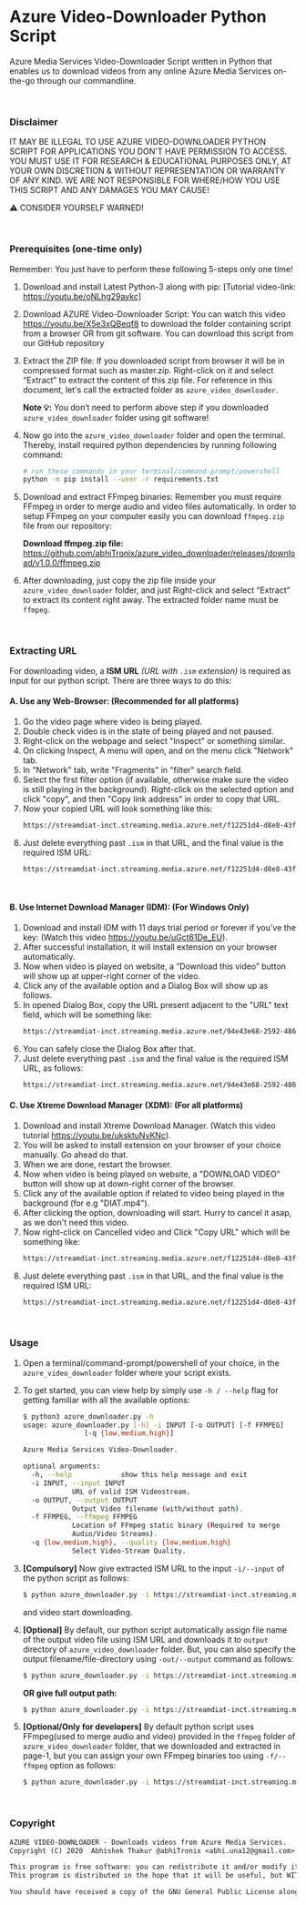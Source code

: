 # Azure Video-Downloader Python Script

Azure Media Services Video-Downloader Script written in Python that enables us to download videos from any online Azure Media Services on-the-go through our commandline.  


&nbsp;

### Disclaimer

IT MAY BE ILLEGAL TO USE AZURE VIDEO-DOWNLOADER PYTHON SCRIPT FOR APPLICATIONS YOU DON'T HAVE PERMISSION TO ACCESS. YOU MUST USE IT FOR RESEARCH & EDUCATIONAL PURPOSES ONLY, AT YOUR OWN DISCRETION & WITHOUT REPRESENTATION OR WARRANTY OF ANY KIND. WE ARE NOT RESPONSIBLE FOR WHERE/HOW YOU USE THIS SCRIPT AND ANY DAMAGES YOU MAY CAUSE!

:warning: CONSIDER YOURSELF WARNED!

&nbsp;

### Prerequisites (one-time only)

Remember: You just have to perform these following 5-steps only one time! 

1.	Download and install Latest Python-3 along with pip: [Tutorial video-link: https://youtu.be/oNLhg29aykc]

2.	Download AZURE Video-Downloader Script: 
You can watch this video https://youtu.be/X5e3xQBeqf8 to download the folder containing script from a browser OR from git software. You can download this script from our GitHub repository

3.	Extract the ZIP file: If you downloaded script from browser it will be in compressed format such as master.zip. Right-click on it and select “Extract” to extract the content of this zip file. For reference in this document, let's call the extracted folder as `azure_video_downloader`. 

	**Note :bulb::** You don’t need to perform above step if you downloaded `azure_video_downloader` folder using git software!
 
4.	Now go into the `azure_video_downloader` folder and open the terminal. Thereby, install required python dependencies by running following command:

	```sh
	# run these commands in your terminal/command-prompt/powershell
	python -m pip install --user -r requirements.txt
	```
 
5.	Download and extract FFmpeg binaries: Remember you must require FFmpeg in order to merge audio and video files automatically. In order to setup FFmpeg on your computer easily you can download `ffmpeg.zip` file from our repository: 
 
	**Download ffmpeg.zip file:** https://github.com/abhiTronix/azure_video_downloader/releases/download/v1.0.0/ffmpeg.zip

6. After downloading, just copy the zip file inside your `azure_video_downloader` folder, and just Right-click and select “Extract” to extract its content right away. The extracted folder name must be `ffmpeg`.

&nbsp;
 
### Extracting URL

For downloading video, a **ISM URL** _(URL with `.ism` extension)_ is required as input for our python script. There are three ways to do this:

####  A.	Use any Web-Browser: (Recommended for all platforms)

1.	Go the video page where video is being played.
2.	Double check video is in the state of being played and not paused.
3.	Right-click on the webpage and select "Inspect" or something similar.
4.	On clicking Inspect, A menu will open, and on the menu click "Network" tab.
5.	In "Network" tab, write "Fragments" in "filter" search field.
6.	Select the first filter option (if available, otherwise make sure the video is still playing in the background). Right-click on the selected option and click "copy", and then "Copy link address" in order to copy that URL.
7.	Now your copied URL will look something like this:
	```sh
	https://streamdiat-inct.streaming.media.azure.net/f12251d4-d8e8-43f1-8202-737f7a186b34/Overview%20of%20AI%20ML.ism/QualityLevels(551000)/Fragments(video=360000000,format=mpd-time-csf)
	```
8.	Just delete everything past `.ism` in that URL, and the final value is the required ISM URL:
	```sh
 	https://streamdiat-inct.streaming.media.azure.net/f12251d4-d8e8-43f1-8202-737f7a186b34/Overview%20of%20AI%20ML.ism
 	```
 

#### B.	Use Internet Download Manager (IDM): (For Windows Only)
 
1.	Download and install IDM with 11 days trial period or forever if you’ve the key: (Watch this video https://youtu.be/uGct61De_EU).
2.	After successful installation, it will install extension on your browser automatically.
3.	Now when video is played on website, a “Download this video” button will show up at upper-right corner of the video.
4.	Click any of the available option and a Dialog Box will show up as follows.
5.	In opened Dialog Box, copy the URL present adjacent to the "URL" text field, which will be something like: 
	```sh
	https://streamdiat-inct.streaming.media.azure.net/94e43e68-2592-4866-95d7-52b587e41a9f/Feature%20Engineering%20Dimensionali.ism/manifest(format=mpd-time-csf)&selected_id=1_V_video_4
	```
6.	You can safely close the Dialog Box after that.
7.	Just delete everything past `.ism` and the final value is the required ISM URL, as follows:
	```sh
	https://streamdiat-inct.streaming.media.azure.net/94e43e68-2592-4866-95d7-52b587e41a9f/Feature%20Engineering%20Dimensionali.ism
	```
 

#### C.	Use Xtreme Download Manager (XDM): (For all platforms)
 
1.	Download and install Xtreme Download Manager. (Watch this video tutorial https://youtu.be/uksktuNvKNc).
2.	You will be asked to install extension on your browser of your choice manually. Go ahead do that.
3.	When we are done, restart the browser. 
4.	Now when video is being played on website, a "DOWNLOAD VIDEO" button will show up at down-right corner of the browser.
5.	Click any of the available option if related to video being played in the background (for e.g "DIAT.mp4").
6.	After clicking the option, downloading will start. Hurry to cancel it asap, as we don't need this video.
7.	Now right-click on Cancelled video and Click "Copy URL" which will be something like:
	```sh
	https://streamdiat-inct.streaming.media.azure.net/f12251d4-d8e8-43f1-8202-737f7a186b34/Overview%20of%20AI%20ML.ism/QualityLevels(551000)/Fragments(video=360000000,format=mpd-time-csf)
	```
8.	Just delete everything past `.ism` in that URL, and the final value is the required ISM URL:
	```sh
 	https://streamdiat-inct.streaming.media.azure.net/f12251d4-d8e8-43f1-8202-737f7a186b34/Overview%20of%20AI%20ML.ism
 	```


&nbsp;


### Usage

1.	Open a terminal/command-prompt/powershell of your choice, in the `azure_video_downloader` folder where your script exists.

2.	To get started, you can view help by simply use `-h / --help` flag for getting familiar with all the available options:

	```sh
	$ python3 azure_downloader.py -h
	usage: azure_downloader.py [-h] -i INPUT [-o OUTPUT] [-f FFMPEG]
				   [-q {low,medium,high}]

	Azure Media Services Video-Downloader.

	optional arguments:
	  -h, --help            show this help message and exit
	  -i INPUT, --input INPUT
				URL of valid ISM Videostream.
	  -o OUTPUT, --output OUTPUT
				Output Video filename (with/without path).
	  -f FFMPEG, --ffmpeg FFMPEG
				Location of FFmpeg static binary (Required to merge
				Audio/Video Streams).
	  -q {low,medium,high}, --quality {low,medium,high}
				Select Video-Stream Quality.

	```

3.	**[Compulsory]** Now give extracted ISM URL to the input `-i/--input` of the python script as follows: 
	```sh
	$ python azure_downloader.py -i https://streamdiat-inct.streaming.media.azure.net/f12251d4-d8e8-43f1-8202-737f7a186b34/Overview%20of%20AI%20ML.ism
	```
	and video start downloading.

4.	**[Optional]** By default, our python script automatically assign file name of the output video file using ISM URL and downloads it to `output` directory of `azure_video_downloader` folder. But, you can also specify the output filename/file-directory using `-out/--output` command as follows:

	```sh
	$ python azure_downloader.py -i https://streamdiat-inct.streaming.media.azure.net/f12251d4-d8e8-43f1-8202-737f7a186b34/Overview%20of%20AI%20ML.ism -o Overview.mp4
	```

	**OR give full output path:**

	```sh
	$ python azure_downloader.py -i https://streamdiat-inct.streaming.media.azure.net/f12251d4-d8e8-43f1-8202-737f7a186b34/Overview%20of%20AI%20ML.ism -o C:/Overview.mp4
	```

5.	**[Optional/Only for developers]** By default python script uses FFmpeg(used to merge audio and video) provided in the `ffmpeg` folder of `azure_video_downloader` folder, that we downloaded and extracted in page-1, but you can assign your own FFmpeg binaries too using `-f/--ffmpeg` option as follows:

	```sh
	$ python azure_downloader.py -i https://streamdiat-inct.streaming.media.azure.net/f12251d4-d8e8-43f1-8202-737f7a186b34/Overview%20of%20AI%20ML.ism -o Overview.mp4 -f "C:/ffmpeg/bin/ffmpeg.exe"
	```

&nbsp;

### Copyright

```tex
AZURE VIDEO-DOWNLOADER - Downloads videos from Azure Media Services.
Copyright (C) 2020  Abhishek Thakur @abhiTronix <abhi.una12@gmail.com>

This program is free software: you can redistribute it and/or modify it under the terms of the GNU General Public License as published by the Free Software Foundation, either version 3 of the License, or (at your option) any later version.
This program is distributed in the hope that it will be useful, but WITHOUT ANY WARRANTY; without even the implied warranty of MERCHANTABILITY or FITNESS FOR A PARTICULAR PURPOSE.  See the GNU General Public License for more details.

You should have received a copy of the GNU General Public License along with this program.  If not, see <https://www.gnu.org/licenses/>.
```
